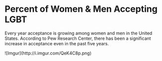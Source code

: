 <h1> Percent of Women & Men Accepting LGBT </h1>
<p> Every year acceptance is growing among women and men in the United States. According to Pew Research Center, there has been a significant increase in acceptance even in the past five years. </p>
![Imgur](http://i.imgur.com/QeK4C8p.png)
